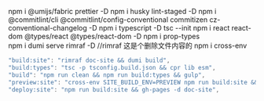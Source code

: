  npm i @umijs/fabric prettier -D
 npm i husky lint-staged -D
 npm i @commitlint/cli @commitlint/config-conventional commitizen cz-conventional-changelog -D
 npm i typescript -D 
 tsc --init
 npm i react react-dom @types/react @types/react-dom -D
 npm  i prop-types   
  npm i dumi serve rimraf -D   //rimraf 这是个删除文件内容的
  npm i cross-env
```js
"build:site": "rimraf doc-site && dumi build",
"build:types": "tsc -p tsconfig.build.json && cpr lib esm",
"build": "npm run clean && npm run build:types && gulp",
"preview:site": "cross-env SITE_BUILD_ENV=PREVIEW npm run build:site && serve doc-site",
"deploy:site": "npm run build:site && gh-pages -d doc-site",
 ```